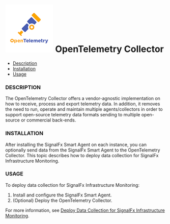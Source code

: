 # ![](./img/integration_opentelemetry.png) OpenTelemetry Collector

- [Description](#description)
- [Installation](#installation)
- [Usage](#usage)

### DESCRIPTION

The OpenTelemetry Collector offers a vendor-agnostic implementation on how to receive, process and export telemetry data. In addition, it removes the need to run, operate and maintain multiple agents/collectors in order to support open-source telemetry data formats sending to multiple open-source or commercial back-ends.

### INSTALLATION

After installing the SignalFx Smart Agent on each instance, you can optionally send data from the SignalFx Smart Agent to the OpenTelemetry Collector. This topic describes how to deploy data collection for SignalFx Infrastructure Monitoring.

### USAGE

To deploy data collection for SignalFx Infrastructure Monitoring:

1. Install and configure the SignalFx Smart Agent.
2. (Optional) Deploy the OpenTelemetry Collector.

For more information, see [Deploy Data Collection for SignalFx Infrastructure Monitoring](https://quickdraw.splunk.com/redirect/?product=Observability&location=learnmore.otel.imm&version=current).
